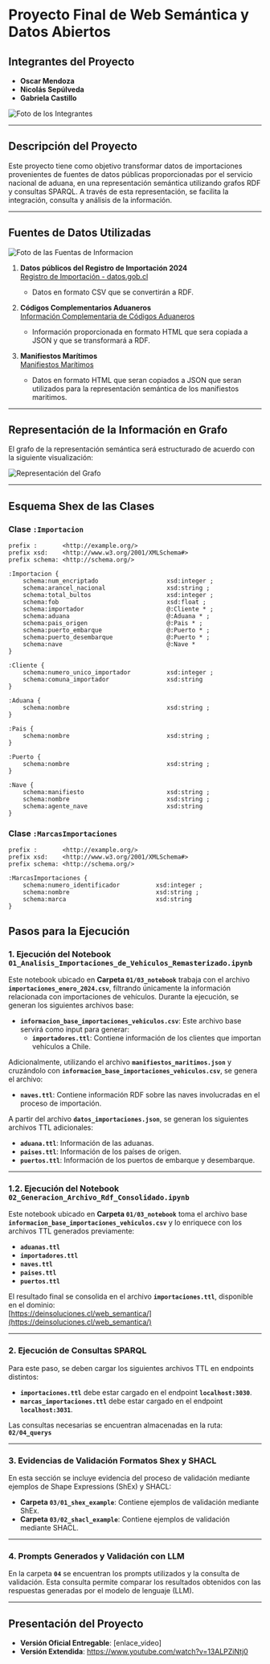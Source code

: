 # Proyecto Final de Web Semántica y Datos Abiertos

## Integrantes del Proyecto
- **Oscar Mendoza**
- **Nicolás Sepúlveda**
- **Gabriela Castillo**

![Foto de los Integrantes](https://deinsoluciones.cl/web_semantica/integrantes.png)

---

## Descripción del Proyecto
Este proyecto tiene como objetivo transformar datos de importaciones provenientes de fuentes de datos públicas proporcionadas por el servicio nacional de aduana, en una representación semántica utilizando grafos RDF y consultas SPARQL. A través de esta representación, se facilita la integración, consulta y análisis de la información.



---

## Fuentes de Datos Utilizadas
![Foto de las Fuentas de Informacion](https://deinsoluciones.cl/web_semantica/digrama.png)

1. **Datos públicos del Registro de Importación 2024**  
   [Registro de Importación - datos.gob.cl](https://datos.gob.cl/dataset/registro-de-importacion-2024)  
   - Datos en formato CSV que se convertirán a RDF.

2. **Códigos Complementarios Aduaneros**  
   [Información Complementaria de Códigos Aduaneros](http://comext.aduana.cl:7001/codigos/)  
   - Información proporcionada en formato HTML que sera copiada a JSON  y que se transformará a RDF.

3. **Manifiestos Marítimos**  
   [Manifiestos Marítimos](http://comext.aduana.cl:7001/ManifestacionMaritima/)  
   - Datos en formato HTML que seran copiados a JSON que seran utilizados para la representación semántica de los manifiestos maritimos.

---

## Representación de la Información en Grafo
El grafo de la representación semántica será estructurado de acuerdo con la siguiente visualización:  

![Representación del Grafo](https://deinsoluciones.cl/web_semantica/web_semantica.png)

---

## Esquema Shex de las Clases

### **Clase `:Importacion`**
```shex
prefix :       <http://example.org/>
prefix xsd:    <http://www.w3.org/2001/XMLSchema#>
prefix schema: <http://schema.org/>

:Importacion {
    schema:num_encriptado                   xsd:integer ; 
    schema:arancel_nacional                 xsd:string ;           
    schema:total_bultos                     xsd:integer ;               
    schema:fob                              xsd:float ;                                                          
    schema:importador                       @:Cliente * ;                
    schema:aduana                           @:Aduana * ;                    
    schema:pais_origen                      @:Pais * ;                           
    schema:puerto_embarque                  @:Puerto * ;           
    schema:puerto_desembarque               @:Puerto * ;        
    schema:nave                             @:Nave *                     
}

:Cliente { 
    schema:numero_unico_importador          xsd:integer ; 
    schema:comuna_importador                xsd:string 
}

:Aduana {
    schema:nombre                           xsd:string ; 
}

:Pais {
    schema:nombre                           xsd:string ; 
}

:Puerto {
    schema:nombre                           xsd:string ; 
}

:Nave {
    schema:manifiesto                       xsd:string ;
    schema:nombre                           xsd:string ; 
    schema:agente_nave                      xsd:string  
}
```

### **Clase `:MarcasImportaciones`**
```shex
prefix :       <http://example.org/>
prefix xsd:    <http://www.w3.org/2001/XMLSchema#>
prefix schema: <http://schema.org/>

:MarcasImportaciones { 
    schema:numero_identificador          xsd:integer ; 
    schema:nombre                        xsd:string ;
    schema:marca                         xsd:string 
}
```

## Pasos para la Ejecución

### 1. Ejecución del Notebook `01_Analisis_Importaciones_de_Vehiculos_Remasterizado.ipynb`

Este notebook ubicado en  **Carpeta `01/03_notebook`**  trabaja con el archivo **`importaciones_enero_2024.csv`**, filtrando únicamente la información relacionada con importaciones de vehículos. Durante la ejecución, se generan los siguientes archivos base:

- **`informacion_base_importaciones_vehiculos.csv`**: Este archivo base servirá como input para generar:  
  - **`importadores.ttl`**: Contiene información de los clientes que importan vehículos a Chile.  

Adicionalmente, utilizando el archivo **`manifiestos_maritimos.json`** y cruzándolo con **`informacion_base_importaciones_vehiculos.csv`**, se genera el archivo:

- **`naves.ttl`**: Contiene información RDF sobre las naves involucradas en el proceso de importación.

A partir del archivo **`datos_importaciones.json`**, se generan los siguientes archivos TTL adicionales:

- **`aduana.ttl`**: Información de las aduanas.  
- **`paises.ttl`**: Información de los países de origen.  
- **`puertos.ttl`**: Información de los puertos de embarque y desembarque.  

---

### 1.2. Ejecución del Notebook `02_Generacion_Archivo_Rdf_Consolidado.ipynb`

Este notebook ubicado en  **Carpeta `01/03_notebook`** toma el archivo base **`informacion_base_importaciones_vehiculos.csv`** y lo enriquece con los archivos TTL generados previamente:

- **`aduanas.ttl`**  
- **`importadores.ttl`**  
- **`naves.ttl`**  
- **`paises.ttl`**  
- **`puertos.ttl`**  

El resultado final se consolida en el archivo **`importaciones.ttl`**, disponible en el dominio:  
[https://deinsoluciones.cl/web_semantica/](https://deinsoluciones.cl/web_semantica/)

---

### 2. Ejecución de Consultas SPARQL

Para este paso, se deben cargar los siguientes archivos TTL en endpoints distintos:

- **`importaciones.ttl`** debe estar cargado en el endpoint **`localhost:3030`**.  
- **`marcas_importaciones.ttl`** debe estar cargado en el endpoint **`localhost:3031`**.  

Las consultas necesarias se encuentran almacenadas en la ruta:  
**`02/04_querys`**

---

### 3. Evidencias de Validación Formatos Shex y SHACL

En esta sección se incluye evidencia del proceso de validación mediante ejemplos de Shape Expressions (ShEx) y SHACL:

- **Carpeta `03/01_shex_example`**: Contiene ejemplos de validación mediante ShEx.  
- **Carpeta `03/02_shacl_example`**: Contiene ejemplos de validación mediante SHACL.  

---

### 4. Prompts Generados y Validación con LLM

En la carpeta **`04`** se encuentran los prompts utilizados y la consulta de validación. Esta consulta permite comparar los resultados obtenidos con las respuestas generadas por el modelo de lenguaje (LLM).

--- 
## Presentación del Proyecto
- **Versión Oficial Entregable**: [enlace_video]
- **Versión Extendida**: https://www.youtube.com/watch?v=13ALPZiNtj0 
